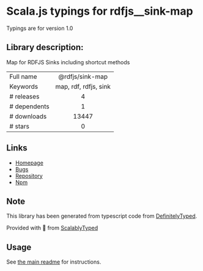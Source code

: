 
# Scala.js typings for rdfjs__sink-map

Typings are for version 1.0

## Library description:
Map for RDFJS Sinks including shortcut methods

|                    |                 |
| ------------------ | :-------------: |
| Full name          | @rdfjs/sink-map |
| Keywords           | map, rdf, rdfjs, sink |
| # releases         | 4 |
| # dependents       | 1 |
| # downloads        | 13447 |
| # stars            | 0 |

## Links
- [Homepage](https://github.com/rdfjs-base/sink-map)
- [Bugs](https://github.com/rdfjs-base/sink-map/issues)
- [Repository](https://github.com/rdfjs-base/sink-map)
- [Npm](https://www.npmjs.com/package/%40rdfjs%2Fsink-map)
    


## Note
This library has been generated from typescript code from [DefinitelyTyped](https://definitelytyped.org).

Provided with :purple_heart: from [ScalablyTyped](https://github.com/oyvindberg/ScalablyTyped)

## Usage
See [the main readme](../../readme.md) for instructions.


